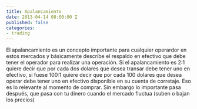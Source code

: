 ```yaml
---
title: Apalancamiento
date: 2013-04-14 08:00:00 Z
published: false
categories:
- trading
---
```


El apalancamiento es un concepto importante para cualquier operardor en estos mercados y básicamente describe el respaldo en efectivo que debe tener el operador para realizar una operación. Si el apalancamiento es 2:1 quiere decir que por cada dos dolares que desea transar debe tener uno en efectivo, si fuese 100:1 quiere decir que por cada 100 dolares que desea operar debe tener uno en efectivo disponible en su cuenta de corretaje. Eso es lo relevante al momento de comprar. Sin embargo lo importante pasa después, que pasa con tu dinero cuando el mercado fluctua (suben o bajan los precios)

